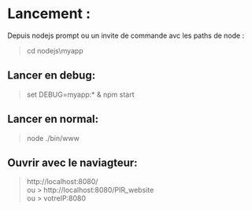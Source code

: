 # Lancement :
Depuis nodejs prompt ou un invite de commande avc les paths de node :  
> cd nodejs\myapp  
## Lancer en debug:  
> set DEBUG=myapp:* & npm start  
## Lancer en normal:  
> node ./bin/www  
## Ouvrir avec le naviagteur:  
> http://localhost:8080/  
ou > http://localhost:8080/PIR_website  
ou > votreIP:8080  
